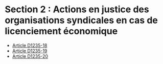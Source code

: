 # Section 2 : Actions en justice des organisations syndicales  en cas de licenciement économique

* [Article D1235-18](./LEGIARTI000018537498.md)
* [Article D1235-19](./LEGIARTI000018537496.md)
* [Article D1235-20](./LEGIARTI000018537494.md)
